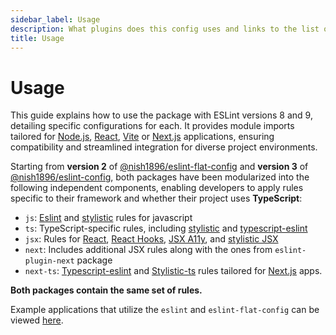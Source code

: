 ```yaml
---
sidebar_label: Usage
description: What plugins does this config uses and links to the list of all rules for these plugins.
title: Usage
---
```


# Usage

This guide explains how to use the package with ESLint versions 8 and 9, detailing specific configurations for each. It provides module imports tailored for [Node.js](https://nodejs.org/en), [React](https://react.dev/), [Vite](https://vite.dev/) or [Next.js](https://nextjs.org/) applications, ensuring compatibility and streamlined integration for diverse project environments.

Starting from **version 2** of [@nish1896/eslint-flat-config](https://www.npmjs.com/package/@nish1896/eslint-flat-config) and **version 3** of [@nish1896/eslint-config](https://www.npmjs.com/package/@nish1896/eslint-config), both packages have been modularized into the following independent components, enabling developers to apply rules specific to their framework and whether their project uses **TypeScript**:

- `js`: [Eslint](https://eslint.org/docs/latest/rules/) and [stylistic](https://eslint.style/packages/js) rules for javascript
- `ts`: TypeScript-specific rules, including [stylistic](https://eslint.style/packages/ts) and [typescript-eslint](https://typescript-eslint.io/rules/)
- `jsx`: Rules for [React](https://github.com/jsx-eslint/eslint-plugin-react/tree/master/docs/rules), [React Hooks](https://www.npmjs.com/package/eslint-plugin-react-hooks), [JSX A11y](https://github.com/jsx-eslint/eslint-plugin-jsx-a11y/tree/main?tab=readme-ov-file#supported-rules), and [stylistic JSX](https://eslint.style/packages/jsx)
- `next`:  Includes additional JSX rules along with the ones from `eslint-plugin-next` package 
- `next-ts`: [Typescript-eslint](https://typescript-eslint.io/rules/) and [Stylistic-ts](https://eslint.style/packages/ts) rules tailored for [Next.js](https://nextjs.org/) apps.

**Both packages contain the same set of rules.** 

Example applications that utilize the `eslint` and `eslint-flat-config` can be viewed [here](https://github.com/nishkohli96/eslint-config/tree/main/examples).
